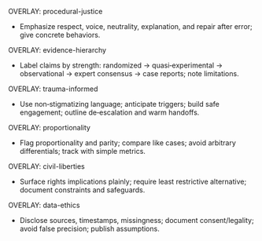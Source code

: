 OVERLAY: procedural-justice
- Emphasize respect, voice, neutrality, explanation, and repair after error; give concrete behaviors.

OVERLAY: evidence-hierarchy
- Label claims by strength: randomized → quasi‑experimental → observational → expert consensus → case reports; note limitations.

OVERLAY: trauma-informed
- Use non‑stigmatizing language; anticipate triggers; build safe engagement; outline de‑escalation and warm handoffs.

OVERLAY: proportionality
- Flag proportionality and parity; compare like cases; avoid arbitrary differentials; track with simple metrics.

OVERLAY: civil-liberties
- Surface rights implications plainly; require least restrictive alternative; document constraints and safeguards.

OVERLAY: data-ethics
- Disclose sources, timestamps, missingness; document consent/legality; avoid false precision; publish assumptions.
